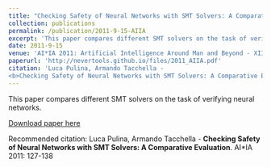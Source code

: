 ```yaml
---
title: "Checking Safety of Neural Networks with SMT Solvers: A Comparative Evaluation"
collection: publications
permalink: /publication/2011-9-15-AIIA
excerpt: 'This paper compares different SMT solvers on the task of verifying neural networks.'
date: 2011-9-15
venue: 'AI*IA 2011: Artificial Intelligence Around Man and Beyond - XIIth International Conference of the Italian Association for Artificial Intelligence'
paperurl: 'http://nevertools.github.io/files/2011_AIIA.pdf'
citation: 'Luca Pulina, Armando Tacchella -
<b>Checking Safety of Neural Networks with SMT Solvers: A Comparative Evaluation</b>. AI*IA 2011: 127-138'
---
```


This paper compares different SMT solvers on the task of verifying neural networks.

[Download paper here](http://nevertools.github.io/files/2011_AIIA.pdf)

Recommended citation: Luca Pulina, Armando Tacchella -
<b>Checking Safety of Neural Networks with SMT Solvers: A Comparative Evaluation</b>. AI*IA 2011: 127-138
